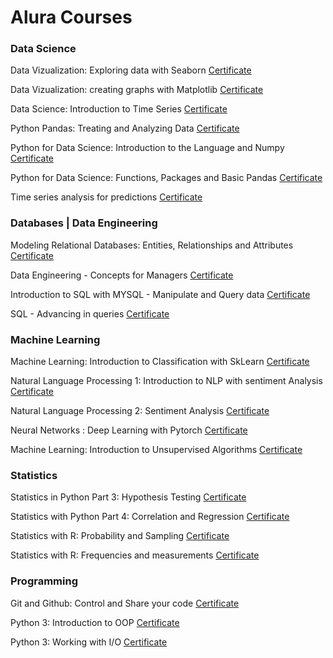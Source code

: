 # Alura Courses 

### Data Science


Data Vizualization: Exploring data with Seaborn                 [Certificate](https://cursos.alura.com.br/certificate/c02263e3-a8bf-43da-a8ba-2cf04be195d1)

Data Vizualization: creating graphs with Matplotlib             [Certificate](https://cursos.alura.com.br/certificate/0d990f40-6a97-4661-b8de-e37a8da72037)

Data Science: Introduction to Time Series                       [Certificate](https://cursos.alura.com.br/certificate/55f26fc9-f2ec-4456-9b79-af3149099f2b)

Python Pandas: Treating and Analyzing Data                      [Certificate](https://cursos.alura.com.br/certificate/799c99dd-eaa2-4490-a80d-8d45c0660d6f)

Python for Data Science: Introduction to the Language and Numpy [Certificate](https://cursos.alura.com.br/certificate/2ae3b15c-37d4-4ab6-9f1d-57d5bba9a107)

Python for Data Science: Functions, Packages and Basic Pandas   [Certificate](https://cursos.alura.com.br/certificate/a786a2cf-8ebf-423f-ade8-b0bb9f003be5)

Time series analysis for predictions                            [Certificate](https://cursos.alura.com.br/certificate/5e1c5025-d11e-45d6-a8fb-929eec4d09fc)



### Databases | Data Engineering

Modeling Relational Databases: Entities, Relationships and Attributes [Certificate](https://cursos.alura.com.br/certificate/c62596ed-cdda-468e-8008-5d3d5d4f0ab0)

Data Engineering - Concepts for Managers                              [Certificate](https://cursos.alura.com.br/certificate/72d1818b-ddff-4b4c-99cf-6395b80ad21e)

Introduction to SQL with MYSQL - Manipulate and Query data            [Certificate](https://cursos.alura.com.br/certificate/5ba54312-5f5c-4ed6-b1b9-41fc4d5abe5e)

SQL - Advancing in queries                                            [Certificate](https://cursos.alura.com.br/certificate/9232149e-ca7b-4c04-9313-6523f52207d7)



### Machine Learning 

Machine Learning: Introduction to Classification with SkLearn              [Certificate](https://cursos.alura.com.br/certificate/9bf7a979-4f09-4825-be32-5222e3f3c520)

Natural Language Processing 1: Introduction to NLP with sentiment Analysis [Certificate](https://cursos.alura.com.br/certificate/36ad987a-a981-4dfa-bdd1-5ea650bdac3d)

Natural Language Processing 2: Sentiment Analysis                          [Certificate](https://cursos.alura.com.br/certificate/9ff29fae-2a22-426c-be5d-70883ba8b740)

Neural Networks : Deep Learning with Pytorch                               [Certificate](https://cursos.alura.com.br/certificate/2e649909-a716-43de-bbef-47ac88936da9)

Machine Learning: Introduction to Unsupervised Algorithms                  [Certificate](https://cursos.alura.com.br/certificate/3c853619-8a9d-4b94-83e6-c38c524bec22)



### Statistics

Statistics in Python Part 3: Hypothesis Testing                           [Certificate](https://cursos.alura.com.br/certificate/5b07450b-da95-4b30-947c-e1e84b82dbd2)

Statistics with Python Part 4: Correlation and Regression                 [Certificate](https://cursos.alura.com.br/certificate/4e55a31f-9535-4893-add1-02c66da83ef9) 

Statistics with R: Probability and Sampling                               [Certificate](https://cursos.alura.com.br/certificate/c3bd630e-fd7b-4a5d-ab8c-88db038d7f7f)

Statistics with R: Frequencies and measurements                           [Certificate](https://cursos.alura.com.br/certificate/ef1cfe12-ec13-4bf7-833b-bf75a37aff09)

### Programming

Git and Github: Control and Share your code                               [Certificate](https://cursos.alura.com.br/certificate/390a22fb-b0d6-4585-a99c-4db1f5b268de)

Python 3: Introduction to OOP                                             [Certificate](https://cursos.alura.com.br/certificate/9e36ecac-a562-4398-a872-0eacfc54601e)

Python 3: Working with I/O                                                [Certificate](https://cursos.alura.com.br/certificate/ae2a2cfa-7166-408c-bff3-b58aaaa27a31)


